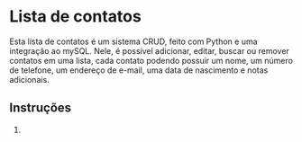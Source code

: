# Lista de contatos

Esta lista de contatos é um sistema CRUD, feito com Python e uma integração ao mySQL. Nele, é possível adicionar, editar, buscar ou remover contatos em uma lista, cada contato podendo possuir um nome, um número de telefone, um endereço de e-mail, uma data de nascimento e notas adicionais.

## Instruções
1. 
